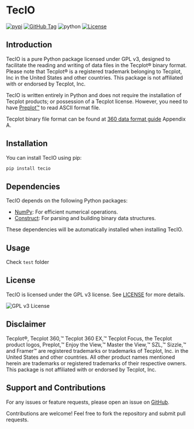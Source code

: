 # TecIO

[![pypi](https://img.shields.io/pypi/v/tecio.svg?logo=python&logoColor=white)](https://pypi.org/project/tecio/) [![GitHub Tag](https://img.shields.io/github/v/tag/luohancfd/tecio?color=green)](https://github.com/luohancfd/tecio/releases)
![python](https://img.shields.io/badge/python>=3.9-blue.svg) [![License](https://img.shields.io/github/license/luohancfd/tecio)](https://github.com/luohancfd/tecio/blob/master/LICENSE.txt)


## Introduction
TecIO is a pure Python package licensed under GPL v3, designed to facilitate the reading and writing of data files in the Tecplot&reg; binary format. Please note that Tecplot&reg; is a registered trademark belonging to Tecplot, Inc in the United States and other countries. This package is not affiliated with or endorsed by Tecplot, Inc.

TecIO is written entirely in Python and does not require the installation of Tecplot products; or possession of a Tecplot license. However, you need to have [Preplot&trade;](https://tecplot.com/2017/01/05/preplot-szl-convert-overview/) to read ASCII format file.

Tecplot binary file format can be found at [360 data format guide](https://raw.githubusercontent.com/su2code/SU2/master/externals/tecio/360_data_format_guide.pdf) Appendix A.

## Installation
You can install TecIO using pip:
```bash
pip install tecio
```

## Dependencies
TecIO depends on the following Python packages:
- [NumPy](https://numpy.org/): For efficient numerical operations.
- [Construct](https://construct.readthedocs.io/): For parsing and building binary data structures.

These dependencies will be automatically installed when installing TecIO.

## Usage
Check `test` folder

## License
TecIO is licensed under the GPL v3 license. See [LICENSE](LICENSE) for more details.

![GPL v3 License](https://www.gnu.org/graphics/gplv3-or-later.svg)

## Disclaimer

Tecplot®, Tecplot 360,™ Tecplot 360 EX,™ Tecplot Focus, the Tecplot product logos, Preplot,™ Enjoy the View,™ Master the View,™ SZL,™ Sizzle,™ and Framer™ are registered trademarks or trademarks of Tecplot, Inc. in the United States and other countries. All other product names mentioned herein are trademarks or registered trademarks of their respective owners. This package is not affiliated with or endorsed by Tecplot, Inc.

## Support and Contributions
For any issues or feature requests, please open an issue on [GitHub](https://github.com/luohancfd/tecio).

Contributions are welcome! Feel free to fork the repository and submit pull requests.
